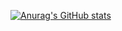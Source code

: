 [![Anurag's GitHub stats](https://github-readme-stats.vercel.app/api?username=VladKost999)](https://github.com/ValdKost999/github-readme-stats)

